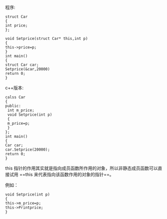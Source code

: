 程序:

```
struct Car
{
int price;
};

void Setprice(struct Car* this,int p)
{
this->price=p;
}
int main()
{
struct Car car;
Setprice(&car,20000)
return 0;
}
```

c++版本:

```
calss Car
{
public:
 int m_price;
 void Setprice(int p)
 {
 m_price=p;
 }
};
int main()
{
Car car;
car.Setprice(20000);
return 0;
}
```

this 指针的作用其实就是指向成员函数所作用的对象，所以非静态成员函数可以直接试用 ==this 来代表指向该函数作用的对象的指针==。

例如：

``` 
void Setprice(int p)
{
this->m_price=p;
this->Printprice;
}
```

